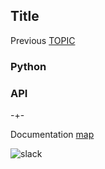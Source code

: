 ## Title

Previous  [TOPIC](https://microprediction.github.io/microprediction/TOPIC.html) 

### Python 

### API

-+- 

Documentation [map](https://microprediction.github.io/microprediction/map.html)
 


![slack](/microprediction/assets/images/slack.png)

